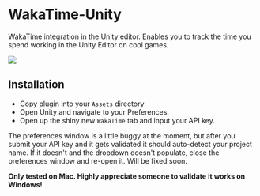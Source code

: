 # WakaTime-Unity

WakaTime integration in the Unity editor. Enables you to track the time you spend working in the Unity Editor on cool games.

![](https://i.imgur.com/ygGLNUw.png)

## Installation

- Copy plugin into your `Assets` directory
- Open Unity and navigate to your Preferences.
- Open up the shiny new `WakaTime` tab and input your API key.

The preferences window is a little buggy at the moment, but after you submit your API key and it gets validated it should auto-detect your project name. If it doesn't and the dropdown doesn't populate, close the preferences window and re-open it. Will be fixed soon.

**Only tested on Mac. Highly appreciate someone to validate it works on Windows!**